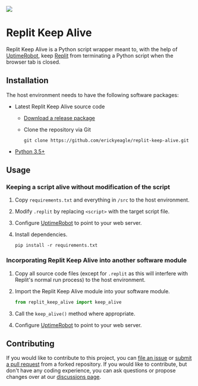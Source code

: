 [![](https://img.shields.io/github/v/release/erickyeagle/replit-keep-alive)](https://github.com/erickyeagle/replit-keep-alive/releases)

# Replit Keep Alive
Replit Keep Alive is a Python script wrapper meant to, with the help of [UptimeRobot](https://uptimerobot.com), keep [Replit](https://replit.com) from terminating a Python script when the browser tab is closed.

## Installation
The host environment needs to have the following software packages:

* Latest Replit Keep Alive source code
	* [Download a release package](https://github.com/erickyeagle/replit-keep-alive/releases)
	* Clone the repository via Git

		```
		git clone https://github.com/erickyeagle/replit-keep-alive.git
		```
* [Python 3.5+](https://www.python.org/downloads)

## Usage
### Keeping a script alive without modification of the script
1. Copy `requirements.txt` and everything in `/src` to the host environment.
2. Modify `.replit` by replacing `<script>` with the target script file.
3. Configure [UptimeRobot](https://uptimerobot.com) to point to your web server.
4. Install dependencies.

	```
	pip install -r requirements.txt
	```

### Incorporating Replit Keep Alive into another software module
1. Copy all source code files (except for `.replit` as this will interfere with Replit's normal run process) to the host environment.
2. Import the Replit Keep Alive module into your software module.

    ```python
    from replit_keep_alive import keep_alive
    ```
3. Call the `keep_alive()` method where appropriate.
4. Configure [UptimeRobot](https://uptimerobot.com) to point to your web server.

## Contributing
If you would like to contribute to this project, you can [file an issue](https://github.com/erickyeagle/replit-keep-alive/issues/new) or [submit a pull request](https://github.com/erickyeagle/replit-keep-alive/compare) from a forked repository. If you would like to contribute, but don't have any coding experience, you can ask questions or propose changes over at our [discussions page](https://github.com/erickyeagle/replit-keep-alive/discussions).